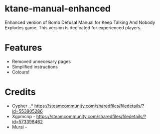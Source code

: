 # ktane-manual-enhanced
Enhanced version of Bomb Defusal Manual for Keep Talking And Nobody Explodes game.
This version is dedicated for experienced players.

# Features
* Removed unnecesary pages
* Simplified instructions
* Colours!

# Credits
* Cypher
..* https://steamcommunity.com/sharedfiles/filedetails/?id=553805286 
* Xgpmcnp - https://steamcommunity.com/sharedfiles/filedetails/?id=573398462
* Murai - 
